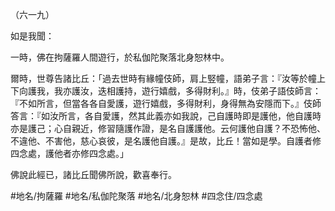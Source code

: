 （六一九）

如是我聞：

一時，佛在拘薩羅人間遊行，於私伽陀聚落北身恕林中。

爾時，世尊告諸比丘：「過去世時有緣幢伎師，肩上竪幢，語弟子言：『汝等於幢上下向護我，我亦護汝，迭相護持，遊行嬉戲，多得財利。』時，伎弟子語伎師言：『不如所言，但當各各自愛護，遊行嬉戲，多得財利，身得無為安隱而下。』伎師答言：『如汝所言，各自愛護，然其此義亦如我說，己自護時即是護他，他自護時亦是護己；心自親近，修習隨護作證，是名自護護他。云何護他自護？不恐怖他、不違他、不害他，慈心哀彼，是名護他自護。』是故，比丘！當如是學。自護者修四念處，護他者亦修四念處。」

佛說此經已，諸比丘聞佛所說，歡喜奉行。

#地名/拘薩羅
#地名/私伽陀聚落
#地名/北身恕林
#四念住/四念處
